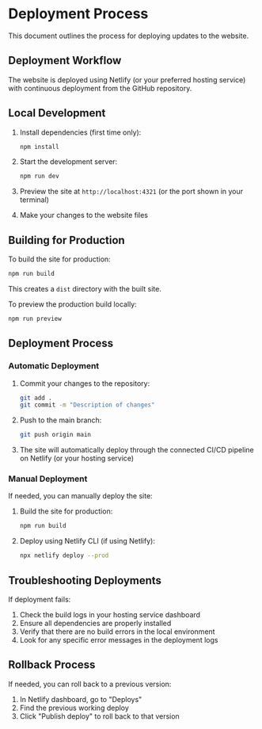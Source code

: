 # Deployment Process

This document outlines the process for deploying updates to the website.

## Deployment Workflow

The website is deployed using Netlify (or your preferred hosting service) with continuous deployment from the GitHub repository.

## Local Development

1. Install dependencies (first time only):
   ```bash
   npm install
   ```

2. Start the development server:
   ```bash
   npm run dev
   ```

3. Preview the site at `http://localhost:4321` (or the port shown in your terminal)

4. Make your changes to the website files

## Building for Production

To build the site for production:

```bash
npm run build
```

This creates a `dist` directory with the built site.

To preview the production build locally:

```bash
npm run preview
```

## Deployment Process

### Automatic Deployment

1. Commit your changes to the repository:
   ```bash
   git add .
   git commit -m "Description of changes"
   ```

2. Push to the main branch:
   ```bash
   git push origin main
   ```

3. The site will automatically deploy through the connected CI/CD pipeline on Netlify (or your hosting service)

### Manual Deployment

If needed, you can manually deploy the site:

1. Build the site for production:
   ```bash
   npm run build
   ```

2. Deploy using Netlify CLI (if using Netlify):
   ```bash
   npx netlify deploy --prod
   ```

## Troubleshooting Deployments

If deployment fails:

1. Check the build logs in your hosting service dashboard
2. Ensure all dependencies are properly installed
3. Verify that there are no build errors in the local environment
4. Look for any specific error messages in the deployment logs

## Rollback Process

If needed, you can roll back to a previous version:

1. In Netlify dashboard, go to "Deploys"
2. Find the previous working deploy
3. Click "Publish deploy" to roll back to that version 